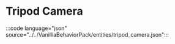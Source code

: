 # Tripod Camera

:::code language="json" source="../../VanilliaBehaviorPack/entities/tripod_camera.json":::